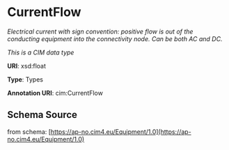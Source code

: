 # CurrentFlow

_Electrical current with sign convention: positive flow is out of the conducting equipment into the connectivity node. Can be both AC and DC._

*This is a CIM data type*

**URI**: xsd:float

**Type**: Types

**Annotation URI**: cim:CurrentFlow

## Schema Source

from schema: [https://ap-no.cim4.eu/Equipment/1.0](https://ap-no.cim4.eu/Equipment/1.0)
